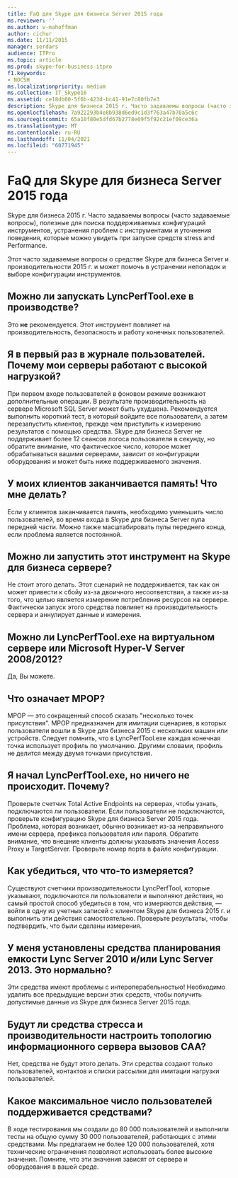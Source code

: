 ```yaml
---
title: FaQ для Skype для бизнеса Server 2015 года
ms.reviewer: ''
ms.author: v-mahoffman
author: cichur
ms.date: 11/11/2015
manager: serdars
audience: ITPro
ms.topic: article
ms.prod: skype-for-business-itpro
f1.keywords:
- NOCSH
ms.localizationpriority: medium
ms.collection: IT_Skype16
ms.assetid: ce18db60-5f6b-423d-bc41-91e7c80fb7e3
description: Skype для бизнеса 2015 г. Часто задаваемы вопросы (часто задаваемые вопросы), полезные для поиска поддерживаемых конфигураций инструментов, устранения проблем с инструментами и уточнения поведения, которые можно увидеть при запуске средств stress and Performance.
ms.openlocfilehash: 7a922293b4e8b938d6ed9c1d3f763a47b70a5c6c
ms.sourcegitcommit: 65a10f80e5dfd67b2778e09f5f92c21ef09ce36a
ms.translationtype: MT
ms.contentlocale: ru-RU
ms.lasthandoff: 11/04/2021
ms.locfileid: "60771945"
---
```

# <a name="faq-for-the-skype-for-business-server-2015-stress-and-performance-tool"></a>FaQ для Skype для бизнеса Server 2015 года
 
Skype для бизнеса 2015 г. Часто задаваемы вопросы (часто задаваемые вопросы), полезные для поиска поддерживаемых конфигураций инструментов, устранения проблем с инструментами и уточнения поведения, которые можно увидеть при запуске средств stress and Performance.
  
 Этот часто задаваемые вопросы о средстве Skype для бизнеса Server и производительности 2015 г. и может помочь в устранении неполадок и выборе конфигурации инструментов.
  
## <a name="can-i-run-lyncperftoolexe-in-production"></a>Можно ли запускать LyncPerfTool.exe в производстве?

Это **не** рекомендуется. Этот инструмент повлияет на производительность, безопасность и работу конечных пользователей.
  
## <a name="im-logging-my-users-on-for-the-first-time-why-are-my-servers-running-a-high-load"></a>Я в первый раз в журнале пользователей. Почему мои серверы работают с высокой нагрузкой?

При первом входе пользователей в фоновом режиме возникают дополнительные операции. В результате производительность на сервере Microsoft SQL Server может быть ухудшена. Рекомендуется выполнить короткий тест, в который войдите все пользователи, а затем перезапустить клиентов, прежде чем приступить к измерению результатов с помощью средства. Skype для бизнеса Server не поддерживает более 12 сеансов логоса пользователя в секунду, но обратите внимание, что фактическое число, которое может обрабатываться вашими серверами, зависит от конфигурации оборудования и может быть ниже поддерживаемого значения.
  
## <a name="my-clients-are-running-out-of-memory-what-should-i-do"></a>У моих клиентов заканчивается память! Что мне делать?

Если у клиентов заканчивается память, необходимо уменьшить число пользователей, во время входа в Skype для бизнеса Server пула передней части. Можно также масштабировать пулы переднего конца, если проблема является постоянной.
  
## <a name="can-i-run-this-tool-on-a-skype-for-business-server-itself"></a>Можно ли запустить этот инструмент на Skype для бизнеса сервере?

Не стоит этого делать. Этот сценарий не поддерживается, так как он может привести к сбойу из-за двоичного несоответствия, а также из-за того, что целью является измерение потребления ресурсов на сервере. Фактически запуск этого средства повлияет на производительность сервера и аннулирует данные и измерения.
  
## <a name="can-i-run-lyncperftoolexe-on-a-virtual-server-or-on-microsoft-hyper-v-server-20082012"></a>Можно ли LyncPerfTool.exe на виртуальном сервере или Microsoft Hyper-V Server 2008/2012?

Да, Вы можете.
  
## <a name="what-does-mpop-mean"></a>Что означает MPOP?

MPOP — это сокращенный способ сказать "несколько точек присутствия". MPOP предназначен для имитации сценариев, в которых пользователи вошли в Skype для бизнеса 2015 с нескольких машин или устройств. Следует помнить, что в LyncPerfTool.exe каждая конечная точка использует профиль по умолчанию. Другими словами, профиль не делится между двумя точками присутствия.
  
## <a name="i-started-lyncperftoolexe-but-nothing-is-happening-whats-going-on"></a>Я начал LyncPerfTool.exe, но ничего не происходит. Почему?

Проверьте счетчик Total Active Endpoints на серверах, чтобы узнать, подключаются ли пользователи. Если пользователи не подключаются, проверьте конфигурацию Skype для бизнеса Server 2015 года. Проблема, которая возникает, обычно возникает из-за неправильного имени сервера, префикса пользователя или пароля. Обратите внимание, что внешние клиенты должны указывать значения Access Proxy и TargetServer. Проверьте номер порта в файле конфигурации.
  
## <a name="how-can-i-be-sure-that-something-is-being-measured"></a>Как убедиться, что что-то измеряется?

Существуют счетчики производительности LyncPerfTool, которые указывают, подключаются ли пользователи и выполняют действия, но самый простой способ убедиться в том, что измеряются действия, — войти в одну из учетных записей с клиентом Skype для бизнеса 2015 г. и выполнить эти действия самостоятельно. Проверьте результаты, чтобы подтвердить, что были сделаны измерения.
  
## <a name="i-have-lync-server-2010-capacity-planning-tools-andor-lync-server-2013-capacity-planning-tools-installed-is-that-okay"></a>У меня установлены средства планирования емкости Lync Server 2010 и/или Lync Server 2013. Это нормально?

 Эти средства имеют проблемы с интероперабельностью! Необходимо удалить все предыдущие версии этих средств, чтобы получить допустимые данные из Skype для бизнеса Server 2015 года.
  
## <a name="will-the-stress-and-performance-tools-set-up-the-caa-call-information-server-topology"></a>Будут ли средства стресса и производительности настроить топологию информационного сервера вызовов CAA?

Нет, средства не будут этого делать. Эти средства создают только пользователей, контактов и списки рассылки для имитации нагрузки пользователей.
  
## <a name="what-is-the-maximum-number-of-users-that-the-tools-support"></a>Какое максимальное число пользователей поддерживается средствами?

В ходе тестирования мы создали до 80 000 пользователей и выполнили тесты на общую сумму 30 000 пользователей, работающих с этими средствами. Мы предлагаем не более 120 000 пользователей, хотя технические ограничения позволяют использовать более высокие значения. Помните, что эти значения зависят от сервера и оборудования в вашей среде.
  

